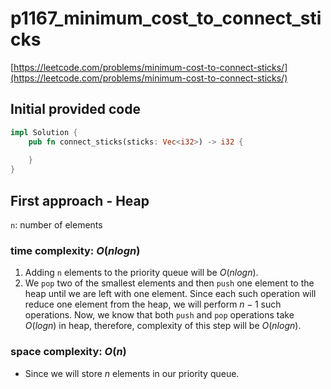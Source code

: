 # p1167_minimum_cost_to_connect_sticks
[https://leetcode.com/problems/minimum-cost-to-connect-sticks/](https://leetcode.com/problems/minimum-cost-to-connect-sticks/)

## Initial provided code
```Rust
impl Solution {
    pub fn connect_sticks(sticks: Vec<i32>) -> i32 {
        
    }
}
```

## First approach - Heap

`n`: number of elements
 
### time complexity: $O(n log n)$
1. Adding `n` elements to the priority queue will be $O(n log n)$.
2. We `pop` two of the smallest elements and then `push` one element to the heap until we are left with one element. Since each such operation will reduce one element from the heap, we will perform $n - 1$ such operations. Now, we know that both `push` and `pop` operations take $O(log n)$ in heap, therefore, complexity of this step will be $O(n log n)$.

### space complexity: $O(n)$
- Since we will store $n$ elements in our priority queue.





